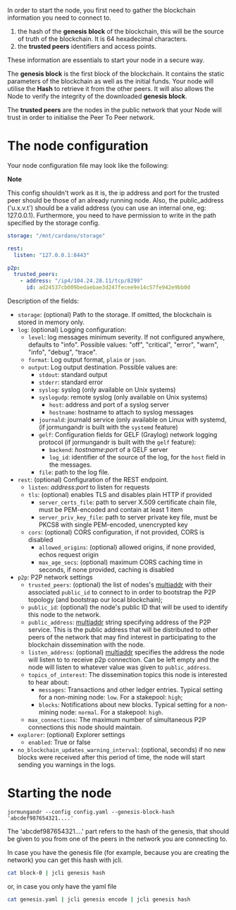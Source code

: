 In order to start the node, you first need to gather the blockchain
information you need to connect to.

1. the hash of the **genesis block** of the blockchain, this will be the source
   of truth of the blockchain. It is 64 hexadecimal characters.
2. the **trusted peers** identifiers and access points.

These information are essentials to start your node in a secure way.

The **genesis block** is the first block of the blockchain. It contains the
static parameters of the blockchain as well as the initial funds. Your node
will utilise the **Hash** to retrieve it from the other peers. It will also
allows the Node to verify the integrity of the downloaded **genesis block**.

The **trusted peers** are the nodes in the public network that your Node will
trust in order to initialise the Peer To Peer network.

# The node configuration

Your node configuration file may look like the following:

**Note**

This config shouldn't work as it is, the ip address and port for the trusted peer should be those of an already running node.
Also, the public_address ('u.x.v.t') should be a valid address (you can use an internal one, eg: 127.0.0.1).
Furthermore, you need to have permission to write in the path specified by the storage config.

```yaml
storage: "/mnt/cardano/storage"

rest:
  listen: "127.0.0.1:8443"

p2p:
  trusted_peers:
    - address: "/ip4/104.24.28.11/tcp/8299"
      id: ad24537cb009bedaebae3d247fecee9e14c57fe942e9bb0d
```

Description of the fields:

- `storage`: (optional) Path to the storage. If omitted, the
  blockchain is stored in memory only.
- `log`: (optional) Logging configuration:
    - `level`: log messages minimum severity. If not configured anywhere, defaults to "info".
        Possible values: "off", "critical", "error", "warn", "info", "debug", "trace".
    - `format`: Log output format, `plain` or `json`.
    - `output`: Log output destination. Possible values are:
      - `stdout`: standard output
      - `stderr`: standard error
      - `syslog`: syslog (only available on Unix systems)
      - `syslogudp`: remote syslog  (only available on Unix systems)
        - `host`: address and port of a syslog server
        - `hostname`: hostname to attach to syslog messages
      - `journald`: journald service (only available on Linux with systemd,
        (if jormungandr is built with the `systemd` feature)
      - `gelf`: Configuration fields for GELF (Graylog) network logging protocol
        (if jormungandr is built with the `gelf` feature):
        - `backend`: _hostname_:_port_ of a GELF server
        - `log_id`: identifier of the source of the log, for the `host` field
                    in the messages.
      - `file`: path to the log file.
- `rest`: (optional) Configuration of the REST endpoint.
    - `listen`: _address_:_port_ to listen for requests
    - `tls`: (optional) enables TLS and disables plain HTTP if provided
      - `server_certs_file`: path to server X.509 certificate chain file, must be PEM-encoded and contain at least 1 item
      - `server_priv_key_file`: path to server private key file, must be PKCS8 with single PEM-encoded, unencrypted key
    - `cors`: (optional) CORS configuration, if not provided, CORS is disabled
      - `allowed_origins`: (optional) allowed origins, if none provided, echos request origin
      - `max_age_secs`: (optional) maximum CORS caching time in seconds, if none provided, caching is disabled
- `p2p`: P2P network settings
    - `trusted_peers`: (optional) the list of nodes's [multiaddr][multiaddr] with their associated `public_id`
      to connect to in order to bootstrap the P2P topology (and bootstrap our local blockchain);
    - `public_id`: (optional) the node's public ID that will be used to
      identify this node to the network.
    - `public_address`: [multiaddr][multiaddr] string specifying address of the
      P2P service. This is the public address that will be distributed to other
      peers of the network that may find interest in participating to the
      blockchain dissemination with the node.
    - `listen_address`: (optional) [multiaddr][multiaddr] specifies the address the node
      will listen to to receive p2p connection. Can be left empty and the node will listen
      to whatever value was given to `public_address`.
    - `topics_of_interest`: The dissemination topics this node is interested to hear about:
      - `messages`: Transactions and other ledger entries.
        Typical setting for a non-mining node: `low`. For a stakepool: `high`;
      - `blocks`: Notifications about new blocks.
        Typical setting for a non-mining node: `normal`. For a stakepool: `high`.
    - `max_connections`: The maximum number of simultaneous P2P connections
      this node should maintain.
- `explorer`: (optional) Explorer settings
    - `enabled`: True or false
- `no_blockchain_updates_warning_interval`: (optional, seconds) if no new blocks
  were received after this period of time, the node will start sending you
  warnings in the logs.

[multiaddr]: https://github.com/multiformats/multiaddr

# Starting the node

```
jormungandr --config config.yaml --genesis-block-hash 'abcdef987654321....'
```

The 'abcdef987654321....' part refers to the hash of the genesis, that should be given to you from one of the peers in the network you are connecting to.

In case you have the genesis file (for example, because you are creating the network) you can get this hash with jcli.

```sh
cat block-0 | jcli genesis hash
```

or, in case you only have the yaml file

```sh
cat genesis.yaml | jcli genesis encode | jcli genesis hash
```

[`Ed25519`]: ../jcli/key.md
